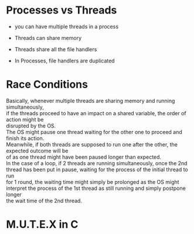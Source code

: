 # Processes vs Threads

+ you can have multiple threads in a process
+ Threads can share memory

+ Threads share all the file handlers
+ In Processes, file handlers are duplicated

# Race Conditions

Basically, whenever multiple threads are sharing memory and running simultaneously,<br>
if the threads proceed to have an impact on a shared variable, the order of action might be<br>
disrupted by the OS.<br>
The OS might pause one thread waiting for the other one to proceed and finish its action.<br>
Meanwhile, if both threads are supposed to run one after the other, the expected outcome will be <br>
of as one thread might have been paused longer than expected.<br>
In the case of a loop, if 2 threads are running simultaneously, once the 2nd thread has been put in pause, waiting for the process of the initial thread to run<br>
for 1 round, the waiting time might simply be prolonged as the OS might interpret the process of the 1st thread as still running and simply postpone longer<br>
the wait time of the 2nd thread.<br>

# M.U.T.E.X in C


